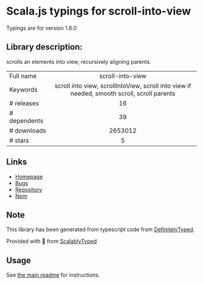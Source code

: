 
# Scala.js typings for scroll-into-view

Typings are for version 1.6.0

## Library description:
scrolls an elements into view, recursively aligning parents.

|                    |                 |
| ------------------ | :-------------: |
| Full name          | scroll-into-view |
| Keywords           | scroll into view, scrollIntoView, scroll into view if needed, smooth scroll, scroll parents |
| # releases         | 16 |
| # dependents       | 39 |
| # downloads        | 2653012 |
| # stars            | 5 |

## Links
- [Homepage](https://github.com/KoryNunn/scroll-into-view#readme)
- [Bugs](https://github.com/KoryNunn/scroll-into-view/issues)
- [Repository](https://github.com/KoryNunn/scroll-into-view)
- [Npm](https://www.npmjs.com/package/scroll-into-view)
    


## Note
This library has been generated from typescript code from [DefinitelyTyped](https://definitelytyped.org).

Provided with :purple_heart: from [ScalablyTyped](https://github.com/oyvindberg/ScalablyTyped)

## Usage
See [the main readme](../../readme.md) for instructions.


